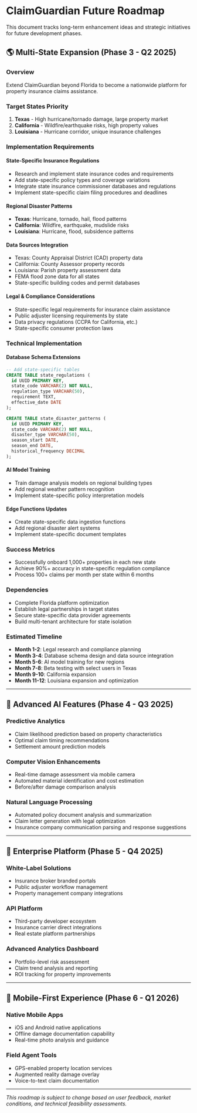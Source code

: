 # ClaimGuardian Future Roadmap

This document tracks long-term enhancement ideas and strategic initiatives for future development phases.

## 🌎 **Multi-State Expansion** (Phase 3 - Q2 2025)

### Overview
Extend ClaimGuardian beyond Florida to become a nationwide platform for property insurance claims assistance.

### Target States Priority
1. **Texas** - High hurricane/tornado damage, large property market
2. **California** - Wildfire/earthquake risks, high property values
3. **Louisiana** - Hurricane corridor, unique insurance challenges

### Implementation Requirements

#### State-Specific Insurance Regulations
- Research and implement state insurance codes and requirements
- Add state-specific policy types and coverage variations
- Integrate state insurance commissioner databases and regulations
- Implement state-specific claim filing procedures and deadlines

#### Regional Disaster Patterns
- **Texas**: Hurricane, tornado, hail, flood patterns
- **California**: Wildfire, earthquake, mudslide risks
- **Louisiana**: Hurricane, flood, subsidence patterns

#### Data Sources Integration
- Texas: County Appraisal District (CAD) property data
- California: County Assessor property records
- Louisiana: Parish property assessment data
- FEMA flood zone data for all states
- State-specific building codes and permit databases

#### Legal & Compliance Considerations
- State-specific legal requirements for insurance claim assistance
- Public adjuster licensing requirements by state
- Data privacy regulations (CCPA for California, etc.)
- State-specific consumer protection laws

### Technical Implementation

#### Database Schema Extensions
```sql
-- Add state-specific tables
CREATE TABLE state_regulations (
  id UUID PRIMARY KEY,
  state_code VARCHAR(2) NOT NULL,
  regulation_type VARCHAR(50),
  requirement TEXT,
  effective_date DATE
);

CREATE TABLE state_disaster_patterns (
  id UUID PRIMARY KEY,
  state_code VARCHAR(2) NOT NULL,
  disaster_type VARCHAR(50),
  season_start DATE,
  season_end DATE,
  historical_frequency DECIMAL
);
```

#### AI Model Training
- Train damage analysis models on regional building types
- Add regional weather pattern recognition
- Implement state-specific policy interpretation models

#### Edge Functions Updates
- Create state-specific data ingestion functions
- Add regional disaster alert systems
- Implement state-specific document templates

### Success Metrics
- Successfully onboard 1,000+ properties in each new state
- Achieve 90%+ accuracy in state-specific regulation compliance
- Process 100+ claims per month per state within 6 months

### Dependencies
- Complete Florida platform optimization
- Establish legal partnerships in target states
- Secure state-specific data provider agreements
- Build multi-tenant architecture for state isolation

### Estimated Timeline
- **Month 1-2**: Legal research and compliance planning
- **Month 3-4**: Database schema design and data source integration
- **Month 5-6**: AI model training for new regions
- **Month 7-8**: Beta testing with select users in Texas
- **Month 9-10**: California expansion
- **Month 11-12**: Louisiana expansion and optimization

---

## 🤖 **Advanced AI Features** (Phase 4 - Q3 2025)

### Predictive Analytics
- Claim likelihood prediction based on property characteristics
- Optimal claim timing recommendations
- Settlement amount prediction models

### Computer Vision Enhancements
- Real-time damage assessment via mobile camera
- Automated material identification and cost estimation
- Before/after damage comparison analysis

### Natural Language Processing
- Automated policy document analysis and summarization
- Claim letter generation with legal optimization
- Insurance company communication parsing and response suggestions

---

## 🏢 **Enterprise Platform** (Phase 5 - Q4 2025)

### White-Label Solutions
- Insurance broker branded portals
- Public adjuster workflow management
- Property management company integrations

### API Platform
- Third-party developer ecosystem
- Insurance carrier direct integrations
- Real estate platform partnerships

### Advanced Analytics Dashboard
- Portfolio-level risk assessment
- Claim trend analysis and reporting
- ROI tracking for property improvements

---

## 📱 **Mobile-First Experience** (Phase 6 - Q1 2026)

### Native Mobile Apps
- iOS and Android native applications
- Offline damage documentation capability
- Real-time photo analysis and guidance

### Field Agent Tools
- GPS-enabled property location services
- Augmented reality damage overlay
- Voice-to-text claim documentation

---

*This roadmap is subject to change based on user feedback, market conditions, and technical feasibility assessments.*